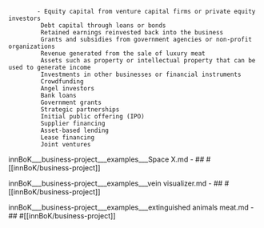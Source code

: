			- Equity capital from venture capital firms or private equity investors
			 Debt capital through loans or bonds
			 Retained earnings reinvested back into the business
			 Grants and subsidies from government agencies or non-profit organizations
			 Revenue generated from the sale of luxury meat
			 Assets such as property or intellectual property that can be used to generate income
			 Investments in other businesses or financial instruments
			 Crowdfunding
			 Angel investors
			 Bank loans
			 Government grants
			 Strategic partnerships
			 Initial public offering (IPO)
			 Supplier financing
			 Asset-based lending
			 Lease financing
			 Joint ventures

innBoK___business-project___examples___Space X.md	- ## #[[innBoK/business-project]]


innBoK___business-project___examples___vein visualizer.md	- ## #[[innBoK/business-project]]


innBoK___business-project___examples___extinguished animals meat.md	- ## #[[innBoK/business-project]]



